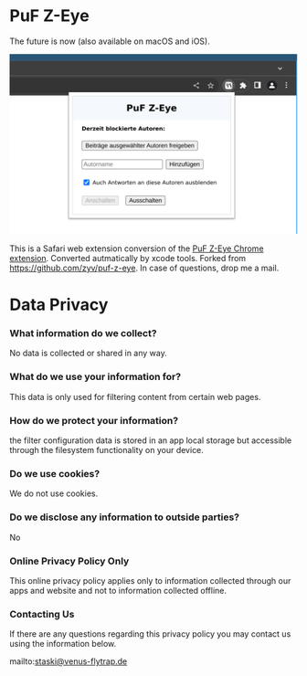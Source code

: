 # PuF Z-Eye

The future is now (also available on macOS and iOS).

![The future is now](screenshot.png)

This is a Safari web extension conversion of the [PuF Z-Eye Chrome extension](https://chromewebstore.google.com/detail/puf-z-eye/ohkkeficopcaddmdhbclihnglhbgoboa). Converted autmatically by xcode tools. Forked from https://github.com/zyv/puf-z-eye. In case of questions, drop me a mail.


# Data Privacy
### What information do we collect? 
No data is collected or shared in any way.

### What do we use your information for?
This data is only used for filtering content from certain web pages.

### How do we protect your information?
the filter configuration data is stored in an app local storage but accessible through the filesystem functionality on your device.

### Do we use cookies?
We do not use cookies.

### Do we disclose any information to outside parties? 
No

### Online Privacy Policy Only
This online privacy policy applies only to information collected through our apps and website and not to information collected offline. 

### Contacting Us
If there are any questions regarding this privacy policy you may contact us using the information below. 

mailto:staski@venus-flytrap.de
